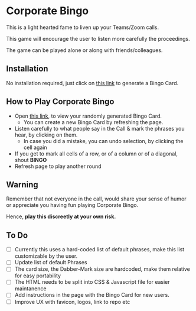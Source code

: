 # Corporate Bingo
This is a light hearted fame to liven up your Teams/Zoom calls.

This game will encourage the user to listen more carefully the proceedings.

The game can be played alone or along with friends/colleagues.

## Installation
No installation required, just click on [this link](https://arun-ks.github.io/CorporateBingo/) to generate a Bingo Card.

## How to Play Corporate Bingo
+ Open [this link](https://arun-ks.github.io/CorporateBingo/), to view your randomly generated Bingo Card. 
    + You can create a new Bingo Card by refreshing the page.
+ Listen carefully to what people say in the Call & mark the phrases you hear, by clicking on them. 
    + In case you did a mistake, you can undo selection, by clicking the cell again
+ If you get to mark all cells of a row, or of a column or of a diagonal, shout **BINGO**
+ Refresh page to play another round

## Warning
Remember that not everyone in the call, would share your sense of humor or appreciate you having fun playing Corporate Bingo. 

Hence, __play this discreetly at your own risk.__ 

## To Do
- [ ] Currently this uses a hard-coded list of default phrases, make this list customizable by the user.
- [ ] Update list of default Phrases
- [ ] The card size, the Dabber-Mark size are hardcoded, make them relative for easy portability
- [ ] The HTML needs to be split into CSS & Javascript file for easier maintanence
- [ ] Add instructions in the page with the Bingo Card for new users.
- [ ] Improve UX with favicon, logos, link to repo etc
